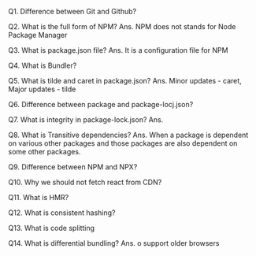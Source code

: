 Q1. Difference between Git and Github?

Q2. What is the full form of NPM?
Ans. NPM does not stands for Node Package Manager 

Q3. What is package.json file?
Ans. It is a configuration file for NPM

Q4. What is Bundler?

Q5. What is tilde and caret in package.json?
Ans. Minor updates - caret, Major updates - tilde

Q6. Difference between package and package-locj.json?   

Q7. What is integrity in package-lock.json?
Ans. 

Q8. What is Transitive dependencies?
Ans. When a package is dependent on various other packages and those packages are also dependent on some other packages.

Q9. Difference between NPM and NPX?

Q10. Why we should not fetch react from CDN?

Q11. What is HMR?

Q12. What is consistent hashing?

Q13. What is code splitting

Q14. What is differential bundling?
Ans. o support older browsers